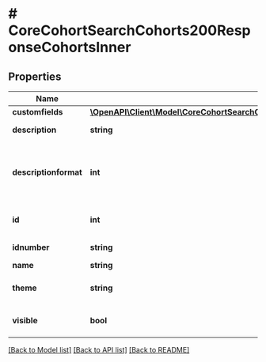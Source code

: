 # # CoreCohortSearchCohorts200ResponseCohortsInner

## Properties

Name | Type | Description | Notes
------------ | ------------- | ------------- | -------------
**customfields** | [**\OpenAPI\Client\Model\CoreCohortSearchCohorts200ResponseCohortsInnerCustomfieldsInner[]**](CoreCohortSearchCohorts200ResponseCohortsInnerCustomfieldsInner.md) |  | [optional]
**description** | **string** | cohort description | [optional]
**descriptionformat** | **int** | description format (1 &#x3D; HTML, 0 &#x3D; MOODLE, 2 &#x3D; PLAIN, or 4 &#x3D; MARKDOWN) | [optional]
**id** | **int** | ID of the cohort | [optional] [default to null]
**idnumber** | **string** | cohort idnumber | [optional]
**name** | **string** | cohort name | [optional]
**theme** | **string** | cohort theme | [optional] [default to 'null']
**visible** | **bool** | cohort visible | [optional] [default to null]

[[Back to Model list]](../../README.md#models) [[Back to API list]](../../README.md#endpoints) [[Back to README]](../../README.md)
